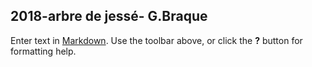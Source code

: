 ## 2018-arbre de jessé- G.Braque

Enter text in [Markdown](http://daringfireball.net/projects/markdown/). Use the toolbar above, or click the **?** button for formatting help.
